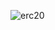 ![erc20](https://user-images.githubusercontent.com/90610801/156668246-aca0c42f-3956-43f6-8cf7-0193830f9530.png)
